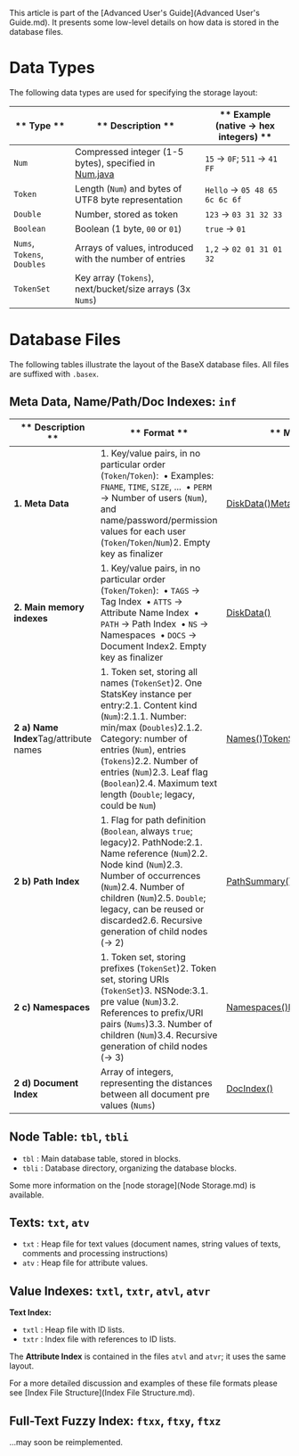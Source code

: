 


 
This article is part of the [Advanced User's Guide](Advanced User's Guide.md). It presents some low-level details on how data is stored in the database files. 

 
# Data Types

The following data types are used for specifying the storage layout: 


** Type ** | ** Description ** | ** Example (native → hex integers) **
---------- | ----------------- | -------------------------------------
`Num` |  Compressed integer (1-5 bytes), specified in [Num.java](https://github.com/BaseXdb/basex/blob/master/basex-core/src/main/java/org/basex/util/Num.java) | `15` → `0F`; `511` → `41 FF`
`Token` |  Length (`Num`) and bytes of UTF8 byte representation  | `Hello` → `05 48 65 6c 6c 6f`
`Double` |  Number, stored as token  | `123` → `03 31 32 33`
`Boolean` |  Boolean (1 byte, `00` or `01`)  | `true` → `01`
`Nums`, `Tokens`, `Doubles` |  Arrays of values, introduced with the number of entries  | `1,2` → `02 01 31 01 32`
`TokenSet` |  Key array (`Tokens`), next/bucket/size arrays (3x `Nums`)  | 
 
# Database Files

The following tables illustrate the layout of the BaseX database files. All files are suffixed with `.basex`. 


## Meta Data, Name/Path/Doc Indexes: `inf`

** Description ** | ** Format ** | ** Method **
----------------- | ------------ | ------------
**1. Meta Data** |  1. Key/value pairs, in no particular order (`Token`/`Token`):  • Examples: `FNAME`, `TIME`, `SIZE`, ...  • `PERM` → Number of users (`Num`), and name/password/permission values for each user (`Token`/`Token`/`Num`)2. Empty key as finalizer  | [DiskData()](https://github.com/BaseXdb/basex/blob/master/basex-core/src/main/java/org/basex/data/DiskData.java)[MetaData()](https://github.com/BaseXdb/basex/blob/master/basex-core/src/main/java/org/basex/data/MetaData.java)[Users()](https://github.com/BaseXdb/basex/blob/master/basex-core/src/main/java/org/basex/core/Users.java)
**2. Main memory indexes** |  1. Key/value pairs, in no particular order (`Token`/`Token`):  • `TAGS` → Tag Index  • `ATTS` → Attribute Name Index  • `PATH` → Path Index  • `NS` → Namespaces  • `DOCS` → Document Index2. Empty key as finalizer  | [DiskData()](https://github.com/BaseXdb/basex/blob/master/basex-core/src/main/java/org/basex/data/DiskData.java)
**2 a) Name Index**Tag/attribute names  |  1. Token set, storing all names (`TokenSet`)2. One StatsKey instance per entry:2.1. Content kind (`Num`):2.1.1. Number: min/max (`Doubles`)2.1.2. Category: number of entries (`Num`), entries (`Tokens`)2.2. Number of entries (`Num`)2.3. Leaf flag (`Boolean`)2.4. Maximum text length (`Double`; legacy, could be `Num`)  | [Names()](https://github.com/BaseXdb/basex/blob/master/basex-core/src/main/java/org/basex/index/Names.java)[TokenSet.read()](https://github.com/BaseXdb/basex/blob/master/basex-core/src/main/java/org/basex/util/hash/TokenSet.java)[StatsKey()](https://github.com/BaseXdb/basex/blob/master/basex-core/src/main/java/org/basex/index/StatsKey.java)
**2 b) Path Index** |  1. Flag for path definition (`Boolean`, always `true`; legacy)2. PathNode:2.1. Name reference (`Num`)2.2. Node kind (`Num`)2.3. Number of occurrences (`Num`)2.4. Number of children (`Num`)2.5. `Double`; legacy, can be reused or discarded2.6. Recursive generation of child nodes (→ 2)  | [PathSummary()](https://github.com/BaseXdb/basex/blob/master/basex-core/src/main/java/org/basex/index/path/PathSummary.java)[PathNode()](https://github.com/BaseXdb/basex/blob/master/basex-core/src/main/java/org/basex/index/path/PathNode.java)
**2 c) Namespaces** |  1. Token set, storing prefixes (`TokenSet`)2. Token set, storing URIs (`TokenSet`)3. NSNode:3.1. pre value (`Num`)3.2. References to prefix/URI pairs (`Nums`)3.3. Number of children (`Num`)3.4. Recursive generation of child nodes (→ 3)  | [Namespaces()](https://github.com/BaseXdb/basex/blob/master/basex-core/src/main/java/org/basex/data/Namespaces.java)[NSNode()](https://github.com/BaseXdb/basex/blob/master/basex-core/src/main/java/org/basex/data/NSNode.java)
**2 d) Document Index** |  Array of integers, representing the distances between all document pre values (`Nums`)  | [DocIndex()](https://github.com/BaseXdb/basex/blob/master/basex-core/src/main/java/org/basex/index/DocIndex.java)

## Node Table: `tbl`, `tbli`
 * `tbl` : Main database table, stored in blocks. 
 * `tbli` : Database directory, organizing the database blocks. 

Some more information on the [node storage](Node Storage.md) is available. 


## Texts: `txt`, `atv`
 * `txt` : Heap file for text values (document names, string values of texts, comments and processing instructions) 
 * `atv` : Heap file for attribute values. 

## Value Indexes: `txtl`, `txtr`, `atvl`, `atvr`

**Text Index:**

 * `txtl` : Heap file with ID lists. 
 * `txtr` : Index file with references to ID lists. 

The **Attribute Index** is contained in the files `atvl` and `atvr`; it uses the same layout. 


For a more detailed discussion and examples of these file formats please see [Index File Structure](Index File Structure.md). 


## Full-Text Fuzzy Index: `ftxx`, `ftxy`, `ftxz`

...may soon be reimplemented. 

